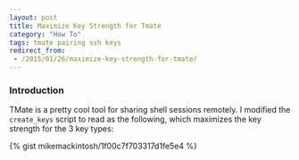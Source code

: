 ```yaml
---
layout: post
title: Maximize Key Strength for Tmate
category: "How To"
tags: tmate pairing ssh keys
redirect_from:
 - /2015/01/26/maximize-key-strength-for-tmate/
---
```


### Introduction

TMate is a pretty cool tool for sharing shell sessions remotely. I modified the `create_keys` script to read as the following, which maximizes the key strength for the 3 key types:

{% gist mikemackintosh/1f00c7f703317d1fe5e4 %}